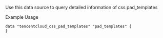 Use this data source to query detailed information of css pad_templates

Example Usage

```hcl
data "tencentcloud_css_pad_templates" "pad_templates" {
}
```